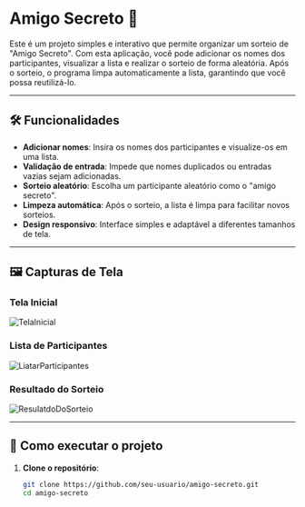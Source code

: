 # Amigo Secreto 🎁

Este é um projeto simples e interativo que permite organizar um sorteio de "Amigo Secreto". Com esta aplicação, você pode adicionar os nomes dos participantes,
visualizar a lista e realizar o sorteio de forma aleatória. Após o sorteio, o programa limpa automaticamente a lista, garantindo que você possa reutilizá-lo.

---

## 🛠️ Funcionalidades

- **Adicionar nomes**: Insira os nomes dos participantes e visualize-os em uma lista.
- **Validação de entrada**: Impede que nomes duplicados ou entradas vazias sejam adicionadas.
- **Sorteio aleatório**: Escolha um participante aleatório como o "amigo secreto".
- **Limpeza automática**: Após o sorteio, a lista é limpa para facilitar novos sorteios.
- **Design responsivo**: Interface simples e adaptável a diferentes tamanhos de tela.

---

## 🖼️ Capturas de Tela

### Tela Inicial
![TelaInicial](https://github.com/user-attachments/assets/541f5109-24a4-4f1c-9ec5-9b901f794891)



### Lista de Participantes
![LiatarParticipantes](https://github.com/user-attachments/assets/5bdd448c-786f-4a4b-87ec-969d7f71b712)


### Resultado do Sorteio
![ResulatdoDoSorteio](https://github.com/user-attachments/assets/73c3a2be-f208-4411-97cb-656f47edad4b)


---

## 🚀 Como executar o projeto

1. **Clone o repositório**:
   ```bash
   git clone https://github.com/seu-usuario/amigo-secreto.git
   cd amigo-secreto

